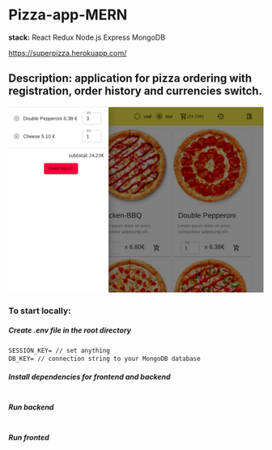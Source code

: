 # Pizza-app-MERN

**stack:** React Redux Node.js Express MongoDB 

https://superpizza.herokuapp.com/

## **Description:** application for pizza ordering with registration, order history and currencies switch.

![alt text](https://github.com/glow27/Pizza-app-MERN/blob/main/Screenshot%20from%202020-12-02%2017-39-27.png)

### To start locally:

##### Create .env file in the root directory

```
SESSION_KEY= // set anything
DB_KEY= // connection string to your MongoDB database
```

##### Install dependencies for frontend and backend

``` npm i, cd front, npm i
```

##### Run backend

``` npm start
```

##### Run fronted

``` **cd front, npm start**
```
